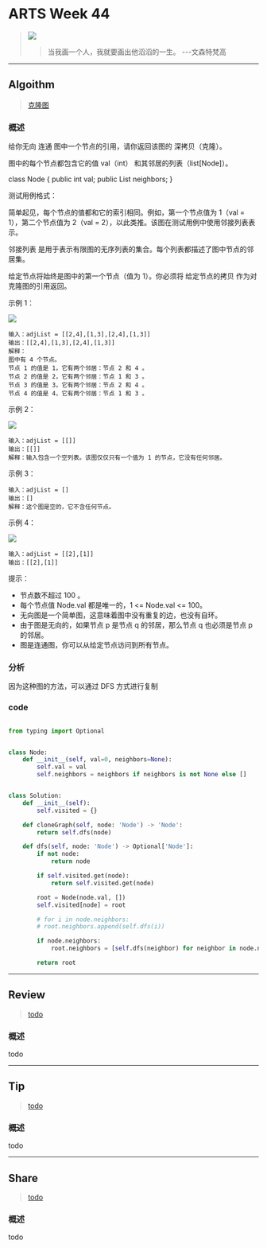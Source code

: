 # ARTS Week 44

> ![](https://github.com/Carmenliukang/ARTS/blob/master/image/44/valentina-ivanova-BmsVmwAVHSY-unsplash.jpg)
>> 当我画一个人，我就要画出他滔滔的一生。 ---文森特梵高

***

## Algoithm

> [克隆图](https://leetcode-cn.com/problems/clone-graph/)

### 概述

给你无向 连通 图中一个节点的引用，请你返回该图的 深拷贝（克隆）。

图中的每个节点都包含它的值 val（int） 和其邻居的列表（list[Node]）。

class Node { public int val; public List<Node> neighbors; }

测试用例格式：

简单起见，每个节点的值都和它的索引相同。例如，第一个节点值为 1（val = 1），第二个节点值为 2（val = 2），以此类推。该图在测试用例中使用邻接列表表示。

邻接列表 是用于表示有限图的无序列表的集合。每个列表都描述了图中节点的邻居集。

给定节点将始终是图中的第一个节点（值为 1）。你必须将 给定节点的拷贝 作为对克隆图的引用返回。

示例 1：

![](https://github.com/Carmenliukang/ARTS/blob/master/image/44/1.png)

    输入：adjList = [[2,4],[1,3],[2,4],[1,3]]
    输出：[[2,4],[1,3],[2,4],[1,3]]
    解释：
    图中有 4 个节点。
    节点 1 的值是 1，它有两个邻居：节点 2 和 4 。
    节点 2 的值是 2，它有两个邻居：节点 1 和 3 。
    节点 3 的值是 3，它有两个邻居：节点 2 和 4 。
    节点 4 的值是 4，它有两个邻居：节点 1 和 3 。

示例 2：

![](https://github.com/Carmenliukang/ARTS/blob/master/image/44/2.png)

    输入：adjList = [[]]
    输出：[[]]
    解释：输入包含一个空列表。该图仅仅只有一个值为 1 的节点，它没有任何邻居。

示例 3：

    输入：adjList = []
    输出：[]
    解释：这个图是空的，它不含任何节点。

示例 4：

![](https://github.com/Carmenliukang/ARTS/blob/master/image/44/3.png)

    输入：adjList = [[2],[1]]
    输出：[[2],[1]]

提示：

* 节点数不超过 100 。
* 每个节点值 Node.val 都是唯一的，1 <= Node.val <= 100。
* 无向图是一个简单图，这意味着图中没有重复的边，也没有自环。
* 由于图是无向的，如果节点 p 是节点 q 的邻居，那么节点 q 也必须是节点 p 的邻居。
* 图是连通图，你可以从给定节点访问到所有节点。

### 分析

因为这种图的方法，可以通过 DFS 方式进行复制

### code

```python

from typing import Optional


class Node:
    def __init__(self, val=0, neighbors=None):
        self.val = val
        self.neighbors = neighbors if neighbors is not None else []


class Solution:
    def __init__(self):
        self.visited = {}

    def cloneGraph(self, node: 'Node') -> 'Node':
        return self.dfs(node)

    def dfs(self, node: 'Node') -> Optional['Node']:
        if not node:
            return node

        if self.visited.get(node):
            return self.visited.get(node)

        root = Node(node.val, [])
        self.visited[node] = root

        # for i in node.neighbors:
        # root.neighbors.append(self.dfs(i))

        if node.neighbors:
            root.neighbors = [self.dfs(neighbor) for neighbor in node.neighbors]

        return root

```

***

## Review

> [todo](todo)

### 概述

todo

***

## Tip

> [todo](todo)

### 概述

todo

***

## Share

> [todo](todo)

### 概述

todo

